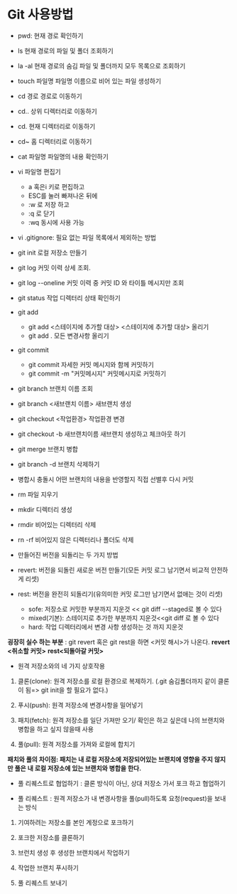 # Git 사용방법

- pwd: 현재 경로 확인하기

- ls 현재 경로의 파일 및 폴더 조회하기
- la -al 현재 경로의 숨김 파일 및 폴더까지 모두 목록으로 조회하기
- touch 파일명 파일명 이름으로 비어 있는 파일 생성하기

- cd 경로 경로로 이동하기
- cd.. 상위 디렉터리로 이동하기
- cd. 현재 디렉터리로 이동하기
- cd~ 홈 디렉터리로 이동하기

- cat 파일명 파일명의 내용 확인하기

- vi 파일명 편집기
	
	- a 혹은i 키로 편집하고
	- ESC를 눌러 빠져나온 뒤에
	- :w 로 저장 하고
	- :q 로 닫기
	- :wq 동시에 사용 가능
- vi .gitignore: 필요 없는 파일 목록에서 제외하는 방법

- git init 로컬 저장소 만들기
- git log 커밋 이력 상세 조회.
- git log --oneline 커밋 이력 중 커밋 ID 와 타이틀 메시지만 조회
- git status 작업 디렉터리 상태 확인하기
- git add 
	- git add <스테이지에 추가할 대상> <스테이지에 추가할 대상> 올리기
	- git add . 모든 변경사항 올리기
- git commit
	- git commit 자세한 커밋 메시지와 함께 커밋하기
	- git commit -m "커밋메시지" 커밋메시지로 커밋하기

- git branch 브랜치 이름 조회
- git branch <새브랜치 이름> 새브랜치 생성
- git checkout <작업환경> 작업환경 변경
- git checkout -b 새브랜치이름 새브랜치 생성하고 체크아웃 하기
- git merge 브랜치 병합
- git branch -d 브랜치 삭제하기

 - 병합시 충돌시 어떤 브랜치의 내용을 반영할지 직접 선별후 다시 커밋

- rm 파일 지우기

- mkdir 디렉터리 생성

- rmdir 비어있는 디렉터리 삭제

- rn -rf 비어있지 않은 디렉터리나 폴더도 삭제

- 만들어진 버전을 되돌리는 두 가지 방법
- revert: 버전을 되돌린 새로운 버전 만들기(모든 커밋 로그 남기면서 비교적 안전하게 리셋)
- rest: 버전을 완전히 되돌리기(유의미한 커밋 로그만 남기면서 없애는 것이 리셋)
	- sofe: 저장소로 커밋한 부분까지 지운것 << git diff --staged로 볼 수 있다
	- mixed(기본): 스테이지로 추가한 부분까지 지운것<<git diff 로 볼 수 있다
	- hard: 작업 디렉터리에서 변경 사항 생성하는 것 까지 지운것

**굉장히 실수 하는 부분** : git revert 혹은 git rest을 하면 <커밋 해시>가 나온다.
**revert <취소할 커밋>**
**rest<되돌아갈 커밋>**

* 원격 저장소와의 네 가지 상호작용

1. 클론(clone): 원격 저장소를 로컬 환경으로 복제하기. (.git 숨김폴더까지 같이 클론이 됨=> git init을 할 필요가 없다.)

2. 푸시(push): 원격 저장소에 변경사항을 밀어넣기

3. 패치(fetch): 원격 저장소를 일단 가져만 오기/ 확인은 하고 싶은데 나의 브랜치와 병합을 하고 싶지 않을때 사용

4. 풀(pull): 원격 저장소를 가져와 로컬에 합치기

**패치와 풀의 차이점: 패치는 내 로컬 저장소에 저장되어있는 브랜치에 영향을 주지 않지만 풀은 내 로컬 저장소에 있는 브랜치와 병합을 한다.**


- 풀 리퀘스트로 협업하기
: 클론 방식이 아닌, 상대 저장소 가서 포크 하고 협업하기

- 풀 리퀘스트 
: 원격 저장소가 내 변경사항을 풀(pull)하도록 요청(request)을 보내는 방식

1. 기여하려는 저장소를 본인 계정으로 포크하기

2. 포크한 저장소를 클론하기

3. 브런치 생성 후 생성한 브랜치에서 작업하기

4. 작업한 브랜치  푸시하기

5. 풀 리퀘스트 보내기


